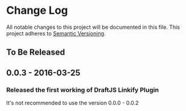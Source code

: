 # Change Log

All notable changes to this project will be documented in this file.
This project adheres to [Semantic Versioning](http://semver.org/).

## To Be Released

## 0.0.3 - 2016-03-25
### Released the first working of DraftJS Linkify Plugin

It's not recommended to use the version 0.0.0 - 0.0.2
